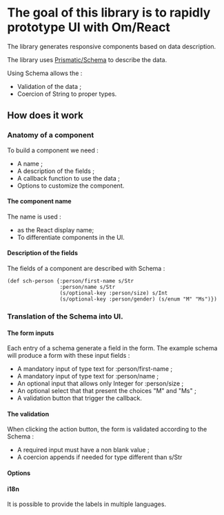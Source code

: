 # The goal of this library is to rapidly prototype UI with Om/React

The library generates responsive components based on data description.

The library uses [Prismatic/Schema](https://github.com/Prismatic/schema) to describe the data.

Using Schema allows the :
* Validation of the data ;
* Coercion of String to proper types.

## How does it work

### Anatomy of a component


To build a component we need :
* A name ;
* A description of the fields ;
* A callback function to use the data ;
* Options to customize the component.



#### The component name

The name is used :

* as the React display name;
* To differentiate components in the UI.


#### Description of the fields

The fields of a component are described with Schema :

```
(def sch-person {:person/first-name s/Str
                 :person/name s/Str
                 (s/optional-key :person/size) s/Int
                 (s/optional-key :person/gender) (s/enum "M" "Ms")})
```

### Translation of the Schema into UI.


#### The form inputs

Each entry of a schema generate a field in the form.
The example schema will produce a form with these input fields :

* A mandatory input of type text for :person/first-name ;
* A mandatory input of type text for :person/name ;
* An optional input that allows only Integer for :person/size ;
* An optional select that that present the choices "M" and "Ms" ;
* A validation button that trigger the callback.

#### The validation


When clicking the action button, the form is validated according to the Schema :

* A required input must have a non blank value ;
* A coercion appends if needed for type different than s/Str



#### Options


#### i18n

It is possible to provide the labels in multiple languages.
